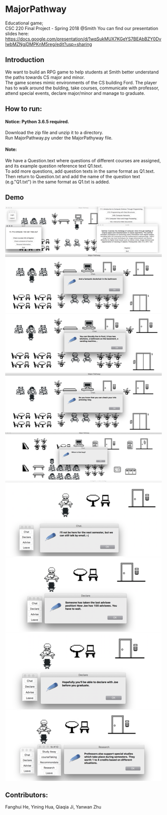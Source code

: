 # MajorPathway
Educational game; \
CSC 220 Final Project - Spring 2018 @Smith
You can find our presentation slides here: https://docs.google.com/presentation/d/1wqSukMUX7KGeYS7BEAbBZY0DvlwbMZNgjDMPKnM5reg/edit?usp=sharing

## Introduction
We want to build an RPG game to help students at Smith better understand the paths towards CS major and minor. \
The game scenes mimic environments of the CS building Ford. The player has to walk around the bulding, take courses, communicate with professor, attend special events, declare major/minor and manage to graduate. 

## How to run:
#### Notice: Python 3.6.5 required.
Download the zip file and unzip it to a directory.\
Run MajorPathway.py under the MajorPathyway file.
#### Note: 
We have a Question.text where questions of different courses are assigned, and its example question reference text Q1.text. \
To add more questions, add question texts in the same format as Q1.text. \
Then return to Question.txt and add the name of the question text (e.g."Q1.txt") in the same format as Q1.txt is added.

## Demo
![alt text](https://github.com/ningkko/MajorPathway/blob/master/demo/1.png)
![alt text](https://github.com/ningkko/MajorPathway/blob/master/demo/2.png)
![alt text](https://github.com/ningkko/MajorPathway/blob/master/demo/3.png)
![alt text](https://github.com/ningkko/MajorPathway/blob/master/demo/4.png)
![alt text](https://github.com/ningkko/MajorPathway/blob/master/demo/5.png)
![alt text](https://github.com/ningkko/MajorPathway/blob/master/demo/6.png)
![alt text](https://github.com/ningkko/MajorPathway/blob/master/demo/7.png)
![alt text](https://github.com/ningkko/MajorPathway/blob/master/demo/8.png)
![alt text](https://github.com/ningkko/MajorPathway/blob/master/demo/9.png)


## Contributors:
Fanghui He, Yining Hua, Qiaqia Ji, Yanwan Zhu
